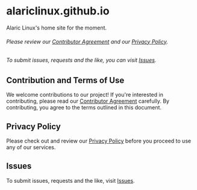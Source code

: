 # alariclinux.github.io
Alaric Linux's home site for the moment.
###### Please review our [Contributor Agreement](CONTRIBUTOR_AGREEMENT) and our [Privacy Policy](PRIVACY_POLICY).
###### To submit issues, requests and the like, you can visit [Issues](https://github.com/AlaricLinux/alariclinux.github.io/issues).

## Contribution and Terms of Use

We welcome contributions to our project! If you're interested in contributing, please read our [Contributor Agreement](CONTRIBUTOR_AGREEMENT) carefully. By contributing, you agree to the terms outlined in this document.

## Privacy Policy

Please check out and review our [Privacy Policy](PRIVACY_POLICY) before you proceed to use any of our services.

## Issues

To submit issues, requests and the like, visit [Issues](https://github.com/AlaricLinux/alariclinux.github.io/issues).

<!-- Additionally, please review our [Terms of Use](TERMS_OF_USE.md) to understand how our project can be used and distributed. -->
